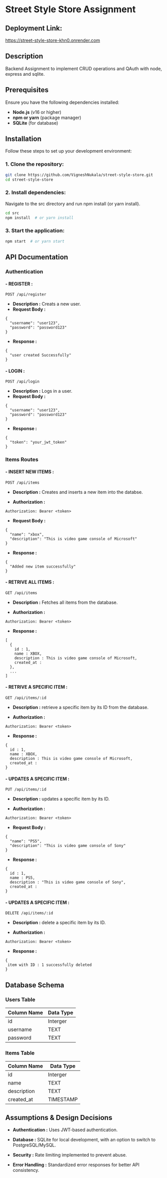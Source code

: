 # **Street Style Store Assignment** 


## **Deployment Link:**
https://street-style-store-khn0.onrender.com

## **Description**

Backend Assignment to implement CRUD operations and QAuth with node, express and sqlite.

## **Prerequisites**

Ensure you have the following dependencies installed:

- **Node.js** (v16 or higher)
- **npm or yarn** (package manager)
- **SQLite** (for database)

## **Installation**

Follow these steps to set up your development environment:

### **1. Clone the repository:**  

```bash
git clone https://github.com/VigneshNukala/street-style-store.git
cd street-style-store
```

### **2. Install dependencies:**

Navigate to the src directory and run npm install (or yarn install).

```bash
cd src
npm install  # or yarn install
```

### **3. Start the application:**

```bash
npm start  # or yarn start
```

## **API Documentation**

### **Authentication**

#### - **REGISTER :**

```
POST /api/register
```

- **Description :** Creats a new user.
- **Request Body :**
```
{
  "username": "user123",
  "password": "password123"
}
```

- **Response :**
```
{
  "user created Successfully"
}
```

#### - **LOGIN :**

```
POST /api/login
```

- **Description :** Logs in a user.
- **Request Body :**
```
{
  "username": "user123",
  "password": "password123"
}
```

- **Response :**
```
{
  "token": "your_jwt_token"
}
```


### **Items Routes**

#### - **INSERT NEW ITEMS :**

```
POST /api/items
```

- **Description :**  Creates and inserts a new item into the databse.

- **Authorization :**
```
Authorization: Bearer <token>
```

- **Request Body :**
```
{
  "name": "xbox",
  "description": "This is video game console of Microsoft"
}
```

- **Response :**
```
{
  "Added new item successfully"
}
```

#### - **RETRIVE ALL ITEMS :**

```
GET /api/items
```

- **Description :**  Fetches all items from the database.

- **Authorization :**
```
Authorization: Bearer <token>
```

- **Response :**
```
[
  {
    id : 1,
    name : XBOX,
    description : This is video game console of Microsoft,
    created_at : 
  },
  ...
]
```

#### - **RETRIVE A SPECIFIC ITEM :**

```
GET /api/items/:id
```

- **Description :**  retrieve a specific item by its ID from the database.

- **Authorization :**
```
Authorization: Bearer <token>
```

- **Response :**
```
{
  id : 1,
  name : XBOX,
  description : This is video game console of Microsoft,
  created_at : 
}
```

#### - **UPDATES A SPECIFIC ITEM :**

```
PUT /api/items/:id
```

- **Description :**  updates a specific item by its ID.

- **Authorization :**
```
Authorization: Bearer <token>
```

- **Request Body :**
```
{
  "name": "PS5",
  "description": "This is video game console of Sony"
}
```

- **Response :**
```
{
  id : 1,
  name : PS5,
  description : "This is video game console of Sony",
  created_at : 
}
```

#### - **UPDATES A SPECIFIC ITEM :**

```
DELETE /api/items/:id
```

- **Description :**  delete a specific item by its ID.

- **Authorization :**
```
Authorization: Bearer <token>
```

- **Response :**
```
{
 item with ID : 1 successfully deleted
}
```

## **Database Schema**

### **Users Table**

| Column Name   | Data Type     | 
| ------------- | ------------- | 
| id            | Interger      |
| username      | TEXT          |
| password      | TEXT          |

### **Items Table**

| Column Name   | Data Type     |
| ------------- | ------------- | 
| id            | Interger      |
| name          | TEXT          |
| description   | TEXT          |
| created_at    | TIMESTAMP     |


## **Assumptions & Design Decisions**

- **Authentication :**   Uses JWT-based authentication.

- **Database :**   SQLite for local development, with an option to switch to PostgreSQL/MySQL.

- **Security :**   Rate limiting implemented to prevent abuse.

- **Error Handling :**   Standardized error responses for better API consistency.
